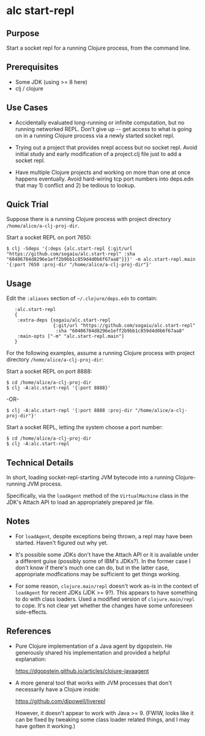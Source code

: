 # alc start-repl

## Purpose

Start a socket repl for a running Clojure process, from the command line.

## Prerequisites

* Some JDK (using >= 8 here)
* clj / clojure

## Use Cases

* Accidentally evaluated long-running or infinite computation, but no running networked REPL.  Don't give up -- get access to what is going on in a running Clojure process via a newly started socket repl.

* Trying out a project that provides nrepl access but no socket repl.  Avoid initial study and early modification of a project.clj file just to add a socket repl.

* Have multiple Clojure projects and working on more than one at once happens eventually.  Avoid hard-wiring tcp port numbers into deps.edn that may 1) conflict and 2) be tedious to lookup.

## Quick Trial

Suppose there is a running Clojure process with project directory `/home/alice/a-clj-proj-dir`.

Start a socket REPL on port 7650:

```
$ clj -Sdeps '{:deps {alc.start-repl {:git/url "https://github.com/sogaiu/alc.start-repl" :sha "60406784d8296e1eff2b9bb1c859d4d0b6f67aa8"}}}' -m alc.start-repl.main '{:port 7650 :proj-dir "/home/alice/a-clj-proj-dir"}'
```

## Usage

Edit the `:aliases` section of `~/.clojure/deps.edn` to contain:

```
   :alc.start-repl
   {
    :extra-deps {sogaiu/alc.start-repl
                 {:git/url "https://github.com/sogaiu/alc.start-repl"
                  :sha "60406784d8296e1eff2b9bb1c859d4d0b6f67aa8"
    :main-opts ["-m" "alc.start-repl.main"]
   }
```

For the following examples, assume a running Clojure process with project directory `/home/alice/a-clj-proj-dir`:

Start a socket REPL on port 8888:

```
$ cd /home/alice/a-clj-proj-dir
$ clj -A:alc.start-repl '{:port 8888}'
```

-OR-

```
$ clj -A:alc.start-repl '{:port 8888 :proj-dir "/home/alice/a-clj-proj-dir"}'
```

Start a socket REPL, letting the system choose a port number:

```
$ cd /home/alice/a-clj-proj-dir
$ clj -A:alc.start-repl
```

## Technical Details

In short, loading socket-repl-starting JVM bytecode into a running Clojure-running JVM process.

Specifically, via the `loadAgent` method of the `VirtualMachine` class in the JDK's Attach API to load an appropriately prepared jar file.

## Notes

* For `loadAgent`, despite exceptions being thrown, a repl may have been started.  Haven't figured out why yet.

* It's possible some JDKs don't have the Attach API or it is available under a different guise (possibly some of IBM's JDKs?).  In the former case I don't know if there's much one can do, but in the latter case, appropriate modfications may be sufficient to get things working.

* For some reason, `clojure.main/repl` doesn't work as-is in the context of `loadAgent` for recent JDKs (JDK >= 9?).  This appears to have something to do with class loaders.  Used a modified version of `clojure.main/repl` to cope.  It's not clear yet whether the changes have some unforeseen side-effects.

## References

* Pure Clojure implementation of a Java agent by dgopstein.  He generously shared his implementation and provided a helpful explanation:

  <https://dgopstein.github.io/articles/clojure-javaagent>

* A more general tool that works with JVM processes that don't necessarily have a Clojure inside:

  <https://github.com/djpowell/liverepl>

  However, it doesn't appear to work with Java >= 9.  (FWIW, looks like it can be fixed by tweaking some class loader related things, and I may have gotten it working.)
